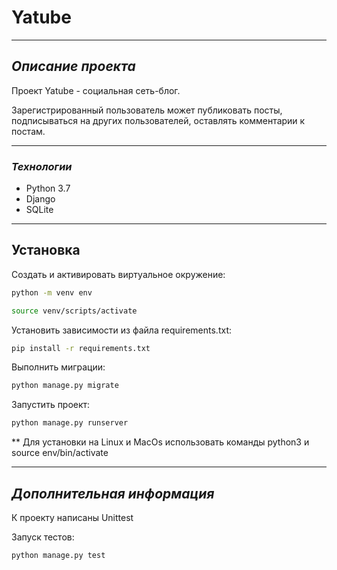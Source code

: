 # **Yatube**
___ 

## *Описание проекта*

Проект Yatube - социальная сеть-блог.

Зарегистрированный пользователь может публиковать посты, подписываться на других пользователей, оставлять комментарии к постам.

___

### *Технологии*
- Python 3.7
- Django
- SQLite
___

## Установка

Cоздать и активировать виртуальное окружение:
```sh
python -m venv env

source venv/scripts/activate
```

Установить зависимости из файла requirements.txt:
```sh
pip install -r requirements.txt
```
Выполнить миграции:
```sh
python manage.py migrate
```
Запустить проект:
```sh
python manage.py runserver
```
** Для установки на Linux и MacOs использовать команды python3 и source env/bin/activate
___

## *Дополнительная информация*

К проекту написаны Unittest

Запуск тестов:

```sh
python manage.py test
```

